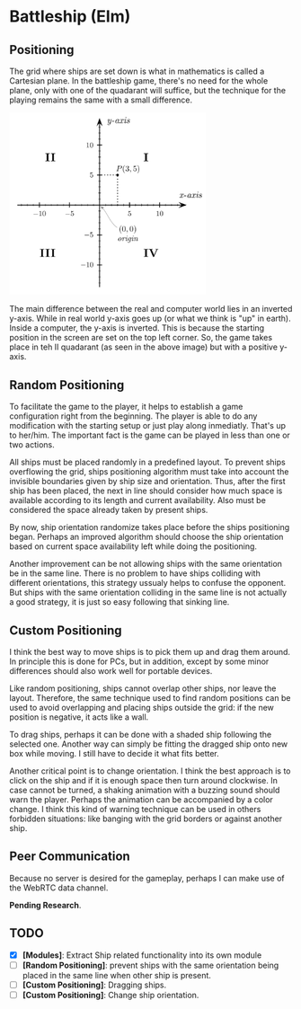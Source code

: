 # Battleship (Elm)

## Positioning

The grid where ships are set down is what in mathematics is called a 
Cartesian plane. In the battleship game, there's no need for the whole plane,
only with one of the quadarant will suffice, but the technique for the playing
remains the same with a small difference.

<img src="cartesian_coordinates_2D.svg" alt="Cartesian coordinate system" width="350"/>

The main difference between the real and computer world lies in an inverted 
y-axis. While in real world y-axis goes up (or what we think is "up" in earth).
Inside a computer, the y-axis is inverted. This is because the starting
position in the screen are set on the top left corner. So, the game takes
place in teh II quadarant (as seen in the above image) but with a positive 
y-axis.


## Random Positioning

To facilitate the game to the player, it helps to establish a game 
configuration right from the beginning. The player is able to do any 
modification with the starting setup or just play along inmediatly. That's 
up to her/him. The important fact is the game can be played in less than one 
or two actions.

All ships must be placed randomly in a predefined layout. To prevent 
ships overflowing the grid, ships positioning algorithm must take into account 
the invisible boundaries given by ship size and orientation. Thus, after the 
first ship has been placed, the next in line should consider how much space is 
available according to its length and current availability. Also must be 
considered the space already taken by present ships.

By now, ship orientation randomize takes place before the ships positioning 
began. Perhaps an improved algorithm should choose the ship orientation based 
on current space availability left while doing the positioning.

Another improvement can be not allowing ships with the same orientation be in 
the same line. There is no problem to have ships colliding with different 
orientations, this strategy ussualy helps to confuse the opponent. But ships with 
the same orientation colliding in the same line is not actually a good strategy, 
it is just so easy following that sinking line.

## Custom Positioning

I think the best way to move ships is to pick them up and drag them around. 
In principle this is done for PCs, but in addition, except by some minor 
differences should also work well for portable devices.

Like random positioning, ships cannot overlap other ships, nor leave the 
layout. Therefore, the same technique used to find random positions can be 
used to avoid overlapping and placing ships outside the grid: if the new 
position is negative, it acts like a wall.

To drag ships, perhaps it can be done with a shaded ship following the 
selected one. Another way can simply be fitting the dragged ship onto new box 
while moving. I still have to decide it what fits better.

Another critical point is to change orientation. I think the best approach is 
to click on the ship and if it is enough space then turn around clockwise. In 
case cannot be turned, a shaking animation with a buzzing sound should warn 
the player. Perhaps the animation can be accompanied by a color change. I 
think this kind of warning technique can be used in others forbidden 
situations: like banging with the grid borders or against another ship.

## Peer Communication

Because no server is desired for the gameplay, perhaps I can make use of the 
WebRTC data channel.

**Pending Research**.

## TODO
* [x] __[Modules]__: Extract Ship related functionality into its own module
* [ ] __[Random Positioning]__: prevent ships with the same orientation being placed in the 
same line when other ship is present.
* [ ] __[Custom Positioning]__: Dragging ships.
* [ ] __[Custom Positioning]__: Change ship orientation.
